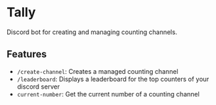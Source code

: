 
# Tally

Discord bot for creating and managing counting channels.



## Features

- `/create-channel`: Creates a managed counting channel
- `/leaderboard`:  Displays a leaderboard for the top counters of your discord server
- `current-number`:  Get the current number of a counting channel



